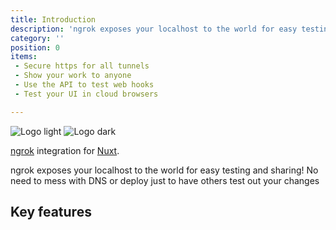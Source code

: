 ```yaml
---
title: Introduction
description: 'ngrok exposes your localhost to the world for easy testing and sharing! No need to mess with DNS or deploy just to have others test out your changes'
category: ''
position: 0
items:
 - Secure https for all tunnels
 - Show your work to anyone
 - Use the API to test web hooks
 - Test your UI in cloud browsers

---
```


<img src="/preview.svg" class="light-img" alt="Logo light" />
<img src="/preview-dark.svg" class="dark-img" alt="Logo dark" />

[ngrok](https://github.com/bubenshchykov/ngrok) integration for [Nuxt](https://nuxtjs.org/).

ngrok exposes your localhost to the world for easy testing and sharing! No need to mess with DNS or deploy just to have others test out your changes

## Key features

<list :items="items"></list>


